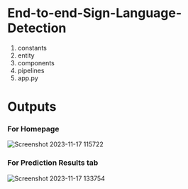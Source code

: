 # End-to-end-Sign-Language-Detection

1. constants
2. entity
3. components
4. pipelines
5. app.py




# Outputs

### For Homepage
![Screenshot 2023-11-17 115722](https://github.com/ShubhamMohanty680/End-to-end-Sign-Language-Detection/assets/101620532/257119b4-38db-4a4b-820b-1b961027df79)


### For Prediction Results tab
![Screenshot 2023-11-17 133754](https://github.com/ShubhamMohanty680/End-to-end-Sign-Language-Detection/assets/101620532/3e8d2ed5-95f5-4878-bb30-3b17f9ab0495)


